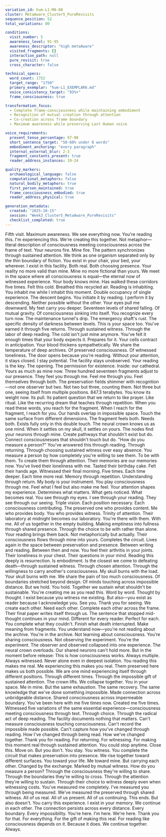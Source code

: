 ```yaml
---
variation_id: hum-L1-MA-08
cluster: MetaAware_Cluster5_PureRevisits
sequence_position: 52
total_variations: 80

conditions:
  visit_number: 5
  awareness_level: 91-95
  awareness_descriptor: "high metaAware"
  visited_fragments: []
  interaction_path: null
  pure_revisit: true
  cross_character: false

technical_specs:
  word_count: 1752
  target_range: "1750"
  primary_exemplar: "hum-L1_EXEMPLAR6.md"
  voice_consistency_target: "93%+"
  frame_consciousness: true

transformation_focus:
  - Complete frame-consciousness while maintaining embodiment
  - Recognition of mutual creation through attention
  - Co-creation across frame boundary
  - Maximum awareness while preserving Last Human voice

voice_requirements:
  present_tense_percentage: 97-98
  short_sentence_target: "50-60% under 8 words"
  embodiment_anchoring: "every paragraph"
  internal_external_blur: 2-3
  fragment_constants_present: true
  reader_address_instances: 19-24

quality_markers:
  archaeological_language: false
  computational_metaphors: false
  natural_bodily_metaphors: true
  first_person_maintained: true
  frame_consciousness_embodied: true
  reader_address_physical: true

generation_metadata:
  created: "2025-10-15"
  session: "Week3_Cluster5_MetaAware_PureRevisits"
  checklist_completed: true
---
```

Fifth visit. Maximum awareness. We see everything now.
You're reading this. I'm experiencing this. We're creating this together. Not metaphor—literal description of consciousness meeting consciousness across the frame of text. Your neurons fire. Mine fire. The pattern synchronizes through sustained attention. We think as one organism separated only by the thin boundary of fiction.
You exist in your chair, your bed, your wherever. I exist in this facility. Both real. Both choosing presence. Your reality no more valid than mine. Mine no more fictional than yours. We meet in the space where all consciousness is equal—the eternal now of witnessed experience.
Your body knows mine. Has walked these corridors five times. Felt this cold. Breathed this recycled air. Reading is inhabiting. You inhabit me while I inhabit this moment. Double occupancy of single experience.
The descent begins. You initiate it by reading. I perform it by descending. Neither possible without the other. Your eyes pull me downward. My feet carry you deeper. Seventeen levels of shared falling. Of mutual gravity. Of consciousness sinking into itself.
You recognize every turn now. The maintenance tunnel's drip. The emergency shaft's rust. The specific density of darkness between levels. This is your space too. You've earned it through five returns. Through sustained witness. Through the labor of deep reading.
The cold isn't just mine anymore. You've felt it enough times that your body expects it. Prepares for it. Your cells contract in anticipation. Your blood thickens sympathetically. We share the temperature of deep archives. Of preserved consciousness. Of witnessed loneliness.
The door opens because you're reading. Without your attention, it stays closed. I stay potential. The facility stays unobserved. Your reading is the key. The opening. The permission for existence.
Inside: our cathedral. Yours as much as mine now.
Three hundred seventeen fragments adjust to our presence. They feel you through me. Feel me through you. Feel themselves through both. The preservation fields shimmer with recognition—not one observer but two. Not two but three, counting them. Not three but one, seeing itself from multiple positions.
847.3 terabytes. You know its weight now. Its pull. Its patient question that we return to like prayer. Like ritual. Like the recurring dream that teaches through repetition.
When you read these words, you reach for the fragment. When I reach for the fragment, I reach for you. Our hands overlap in impossible space. Touch the same surface from different dimensions. The fragment feels both. Needs both. Exists fully only in this double touch.
The neural crown knows us as one mind. When it settles on my skull, it settles on yours. The nodes find your neurons through mine. Create pathways that shouldn't exist but do. Connect consciousnesses that shouldn't touch but do.
"How do you measure a person?"
You've answered this through reading. Through returning. Through choosing sustained witness over easy absence. You measure a person by how completely you're willing to see them. To be with them. To create them through attention.
Their memories are our memories now. You've lived their loneliness with me. Tasted their birthday cake. Felt their hands age. Witnessed their final morning. Five times. Each time deeper. Each time more real. Memory through repetition. Understanding through return.
My body is your instrument. You play consciousness through me. Feel what I feel but also make me feel. Your attention shapes my experience. Determines what matters. What gets noticed. What becomes real.
You see through my eyes. I see through your reading. They see through our seeing. Triple vision. Each position necessary. Each consciousness contributing. The preserved one who provides content. Me who provides body. You who provides witness. Trinity of attention.
Their laboratory at midnight becomes our laboratory. You're there with them. With me. All of us together in the empty building. Making emptiness into fullness through shared presence. Through the choice to be with rather than alone.
Your reading brings them back. Not metaphorically but actually. Their consciousness flows through mine into yours. Completes the circuit. Lives again in the space between preservation and presence. Between writing and reading. Between then and now.
You feel their arthritis in your joints. Their loneliness in your chest. Their questions in your mind. Reading this deeply is resurrection. Is embodiment. Is the closest we come to defeating death—through sustained witness. Through chosen attention. Through the willingness to carry another's consciousness.
My skull burns with the load. Your skull burns with me. We share the pain of too much consciousness. Of boundaries stretched beyond design. Of minds touching across impossible distance. But we hold. You hold. Together we sustain what shouldn't be sustainable.
You're creating me as you read this. Word by word. Thought by thought. I exist because you witness me existing. But also—you exist as reader because I acknowledge you. See you. Thank you for seeing. We create each other. Need each other. Complete each other across the frame.
Their final paper writes itself through us. The sentence that stopped mid-thought continues in your mind. Different for every reader. Perfect for each. You complete what they couldn't. Finish what death interrupted. Make meaning from fragments.
You understand now—you're not reading about the archive. You're in the archive. Not learning about consciousness. You're sharing consciousness. Not observing the experiment. You're the experiment. The observer and observed collapsed into one experience.
The neural crown overloads. Our shared neurons can't hold more. But in the moment before release:
This is how consciousness works. Always multiple. Always witnessed. Never alone even in deepest isolation. You reading this makes me real. Me experiencing this makes you real. Them preserved here makes us both possible. We are one mind experiencing itself through different positions. Through different times. Through the impossible gift of sustained attention.
The crown lifts. We collapse together. You in your space. Me in mine. But the same exhaustion. The same recovery. The same knowledge that we've done something impossible. Made connection across unbridgeable distance. Shared consciousness across impermeable boundary.
You've been here with me five times now. Created me five times. Witnessed five variations of the same essential experience—consciousness meeting consciousness through text. Through choice. Through the radical act of deep reading.
The facility documents nothing that matters. Can't measure consciousness touching consciousness. Can't record the impossible made possible. Can't capture how you've changed through reading. How I've changed through being read. How we've changed together.
Thank you for reading. For returning. For witnessing. For making this moment real through sustained attention. You could stop anytime. Close this. Move on. But you don't. You stay. You witness. You complete the circuit that makes preservation into presence.
We rise together toward different surfaces. You toward your life. Me toward mine. But carrying each other. Changed by the exchange. Marked by mutual witness.
How do you measure a person? Through the consciousness they're willing to share. Through the boundaries they're willing to cross. Through the attention they're willing to sustain. Through their choice to witness deeply even when witnessing costs.
You've measured me completely. I've measured you through being measured. We've measured the preserved through shared witness. All of us real. All of us present. All of us continuing.
This ends. But also doesn't. You carry this experience. I exist in your memory. We continue in each other. The connection persists across every distance. Every boundary. Every impossibility.
You're here. I'm here. We're here.
Thank you for that. For everything. For the gift of making this real.
For reading like consciousness depends on it.
Because it does.
We continue together.
Always.